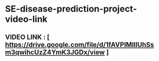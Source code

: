 # SE-disease-prediction-project-video-link

## VIDEO LINK : [ https://drive.google.com/file/d/1fAVPIMIIIUhSsm3qwihcUzZ4YmK3JGDx/view ]
